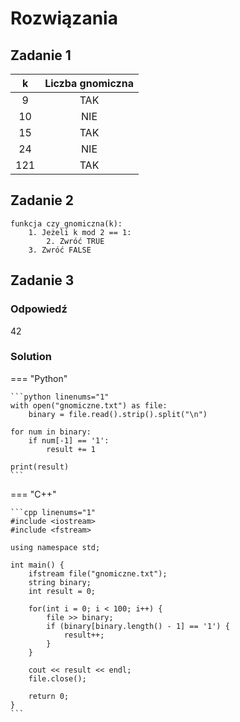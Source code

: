 # Rozwiązania

## Zadanie 1

| **k** | **Liczba gnomiczna** |
|:-----:|:-----------------:|
|   9   |        TAK        |
|  10  |        NIE        |
|   15  |        TAK           |
|  24  |         NIE          |
|  121  |         TAK          |

## Zadanie 2

```
funkcja czy_gnomiczna(k):
    1. Jeżeli k mod 2 == 1:
        2. Zwróć TRUE
    3. Zwróć FALSE
```

## Zadanie 3

### Odpowiedź

$42$

### Solution

=== "Python"

    ```python linenums="1"
    with open("gnomiczne.txt") as file:
        binary = file.read().strip().split("\n")

    for num in binary:
        if num[-1] == '1':
            result += 1

    print(result)
    ```

=== "C++"

    ```cpp linenums="1"
    #include <iostream>
    #include <fstream>

    using namespace std;

    int main() {
        ifstream file("gnomiczne.txt");
        string binary;
        int result = 0;

        for(int i = 0; i < 100; i++) {
            file >> binary;
            if (binary[binary.length() - 1] == '1') {
                result++;
            }
        }

        cout << result << endl;
        file.close();

        return 0;
    }
    ```
